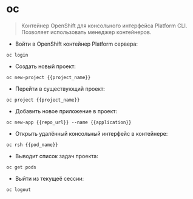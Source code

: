 # oc

> Контейнер OpenShift для консольного интерфейса Platform CLI.
> Позволяет использовать менеджер контейнеров.

- Войти в OpenShift контейнер Platform сервера:

`oc login`

- Создать новый проект:

`oc new-project {{project_name}}`

- Перейти в существующий проект:

`oc project {{project_name}}`

- Добавить новое приложение в проект:

`oc new-app {{repo_url}} --name {{application}}`

- Открыть удалённый консольный интерфейс в контейнере:

`oc rsh {{pod_name}}`

- Выводит список задач проекта:

`oc get pods`

- Выйти из текущеё сессии:

`oc logout`
